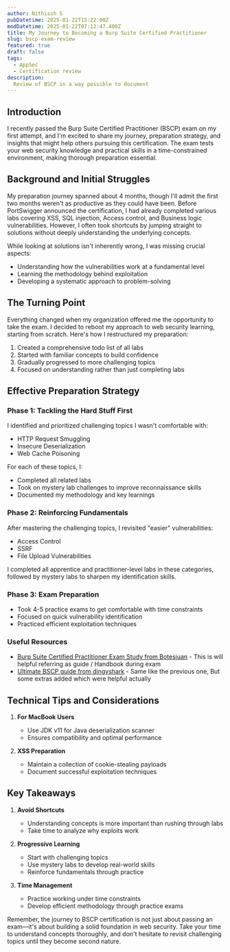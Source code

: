 ```yaml
---
author: Nithissh S
pubDatetime: 2025-01-22T15:22:00Z
modDatetime: 2025-01-22T07:12:47.400Z
title: My Journey to Becoming a Burp Suite Certified Practitioner
slug: bscp-exam-review
featured: true
draft: false
tags:
  - AppSec
  - Certification review
description:
  Review of BSCP in a way possible to document 
---
```


## Introduction

I recently passed the Burp Suite Certified Practitioner (BSCP) exam on my first attempt, and I'm excited to share my journey, preparation strategy, and insights that might help others pursuing this certification. The exam tests your web security knowledge and practical skills in a time-constrained environment, making thorough preparation essential.

## Background and Initial Struggles

My preparation journey spanned about 4 months, though I'll admit the first two months weren't as productive as they could have been. Before PortSwigger announced the certification, I had already completed various labs covering XSS, SQL injection, Access control, and Business logic vulnerabilities. However, I often took shortcuts by jumping straight to solutions without deeply understanding the underlying concepts.

While looking at solutions isn't inherently wrong, I was missing crucial aspects:
- Understanding how the vulnerabilities work at a fundamental level
- Learning the methodology behind exploitation
- Developing a systematic approach to problem-solving

## The Turning Point

Everything changed when my organization offered me the opportunity to take the exam. I decided to reboot my approach to web security learning, starting from scratch. Here's how I restructured my preparation:

1. Created a comprehensive todo list of all labs
2. Started with familiar concepts to build confidence
3. Gradually progressed to more challenging topics
4. Focused on understanding rather than just completing labs

## Effective Preparation Strategy

### Phase 1: Tackling the Hard Stuff First
I identified and prioritized challenging topics I wasn't comfortable with:
- HTTP Request Smuggling
- Insecure Deserialization
- Web Cache Poisoning

For each of these topics, I:
- Completed all related labs
- Took on mystery lab challenges to improve reconnaissance skills
- Documented my methodology and key learnings

### Phase 2: Reinforcing Fundamentals
After mastering the challenging topics, I revisited "easier" vulnerabilities:
- Access Control
- SSRF
- File Upload Vulnerabilities

I completed all apprentice and practitioner-level labs in these categories, followed by mystery labs to sharpen my identification skills.

### Phase 3: Exam Preparation
- Took 4-5 practice exams to get comfortable with time constraints
- Focused on quick vulnerability identification
- Practiced efficient exploitation techniques

### Useful Resources 

- [Burp Suite Certified Practitioner Exam Study from Botesjuan](https://github.com/botesjuan/Burp-Suite-Certified-Practitioner-Exam-Study) - This is will helpful referring as guide / Handbook during exam 
- [Ultimate BSCP guide from dingyshark](https://github.com/DingyShark/BurpSuiteCertifiedPractitioner) - Same like the previous one, But some extras added which were helpful actually 

## Technical Tips and Considerations

1. **For MacBook Users**
   - Use JDK v11 for Java deserialization scanner
   - Ensures compatibility and optimal performance

2. **XSS Preparation**
   - Maintain a collection of cookie-stealing payloads
   - Document successful exploitation techniques

## Key Takeaways

1. **Avoid Shortcuts**
   - Understanding concepts is more important than rushing through labs
   - Take time to analyze why exploits work

2. **Progressive Learning**
   - Start with challenging topics
   - Use mystery labs to develop real-world skills
   - Reinforce fundamentals through practice

3. **Time Management**
   - Practice working under time constraints
   - Develop efficient methodology through practice exams

Remember, the journey to BSCP certification is not just about passing an exam—it's about building a solid foundation in web security. Take your time to understand concepts thoroughly, and don't hesitate to revisit challenging topics until they become second nature.
